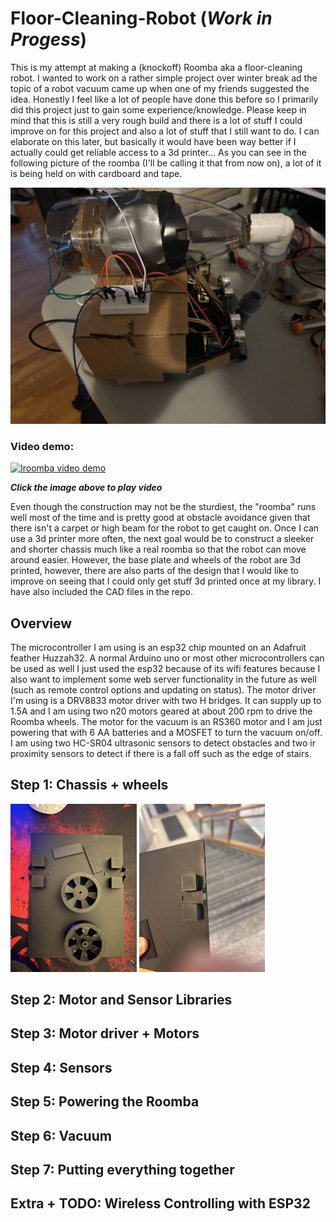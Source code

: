 # Floor-Cleaning-Robot (***Work in Progess***)
This is my attempt at making a (knockoff) Roomba aka a floor-cleaning robot. I wanted to work on a rather simple project over winter break ad the topic of a robot vacuum came up when one of my friends suggested the idea. Honestly I feel like a lot of people have done this before so I primarily did this project just to gain some experience/knowledge. Please keep in mind that this is still a very rough build and there is a lot of stuff I could improve on for this project and also a lot of stuff that I still want to do. I can elaborate on this later, but basically it would have been way better if I actually could get reliable access to a 3d printer... 
As you can see in the following picture of the roomba (I'll be calling it that from now on), a lot of it is being held on with cardboard and tape. 

![alt text](https://github.com/MRFluffyNBS/Floor-Cleaning-Robot/blob/main/images/IMG_6248.jpg "Image of completed roomba")

### Video demo: 
[![Iroomba video demo](http://img.youtube.com/vi/Y5IRyU6TOsk/0.jpg)](http://www.youtube.com/watch?v=Y5IRyU6TOsk)

***Click the image above to play video***

Even though the construction may not be the sturdiest, the "roomba" runs well most of the time and is pretty good at obstacle avoidance given that there isn't a carpet or high beam for the robot to get caught on. Once I can use a 3d printer more often, the next goal would be to construct a sleeker and shorter chassis much like a real roomba so that the robot can move around easier. However, the base plate and wheels of the robot are 3d printed, however, there are also parts of the design that I would like to improve on seeing that I could only get stuff 3d printed once at my library. I have also included the CAD files in the repo. 

## Overview

The microcontroller I am using is an esp32 chip mounted on an Adafruit feather Huzzah32. A normal Arduino uno or most other microcontrollers can be used as well I just used the esp32 because of its wifi features because I also want to implement some web server functionality in the future as well (such as remote control options and updating on status). The motor driver I'm using is a DRV8833 motor driver with two H bridges. It can supply up to 1.5A and I am using two n20 motors geared at about 200 rpm to drive the Roomba wheels. The motor for the vacuum is an RS360 motor and I am just powering that with 6 AA batteries and a MOSFET to turn the vacuum on/off. I am using two HC-SR04 ultrasonic sensors to detect obstacles and two ir proximity sensors to detect if there is a fall off such as the edge of stairs. 


## Step 1: Chassis + wheels
<p float="left">
  <img src="https://github.com/MRFluffyNBS/Floor-Cleaning-Robot/blob/main/images/cad1.jpg" alt="Chassis 1" style="width:40%; height:auto;" /> 
  <img src="https://github.com/MRFluffyNBS/Floor-Cleaning-Robot/blob/main/images/cad2.jpg" alt="Chassis 2" style="width:40%; height:auto;" />
</p>

## Step 2: Motor and Sensor Libraries 

## Step 3: Motor driver + Motors

## Step 4: Sensors 

## Step 5: Powering the Roomba 

## Step 6: Vacuum 

## Step 7: Putting everything together 

## Extra + TODO: Wireless Controlling with ESP32


